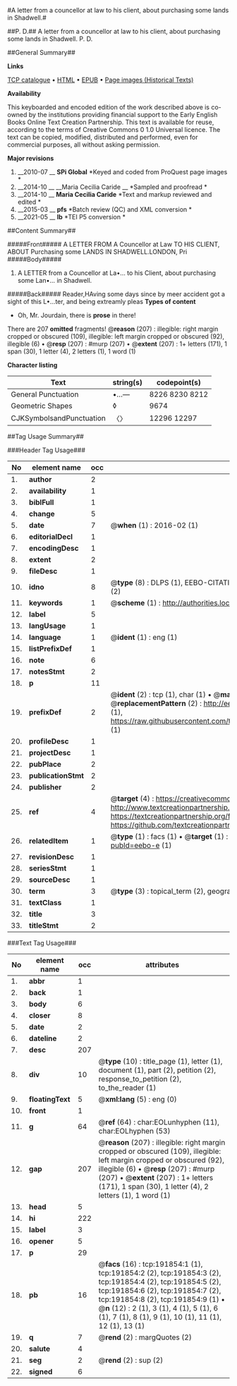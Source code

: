 #A letter from a councellor at law to his client, about purchasing some lands in Shadwell.#

##P. D.##
A letter from a councellor at law to his client, about purchasing some lands in Shadwell.
P. D.

##General Summary##

**Links**

[TCP catalogue](http://www.ota.ox.ac.uk/tcp/)  • 
[HTML](http://tei.it.ox.ac.uk/tcp/Texts-HTML/free/B08/B08884.html)  • 
[EPUB](http://tei.it.ox.ac.uk/tcp/Texts-EPUB/free/B08/B08884.epub) • 
[Page images (Historical Texts)](https://historicaltexts.jisc.ac.uk/eebo-80922465e)

**Availability**

This keyboarded and encoded edition of the work described above is co-owned by the
    institutions providing financial support to the Early English Books Online Text Creation
    Partnership. This text is available for reuse, according to the terms of  Creative Commons 0 1.0 Universal
    licence. The text can be copied, modified, distributed and performed, even for commercial
    purposes, all without asking permission.

**Major revisions**

1. __2010-07 __ __SPi Global__ *Keyed and coded from ProQuest page images *
1. __2014-10 __ __Maria Cecilia Caride __ *Sampled and proofread *
1. __2014-10 __ __Maria Cecilia Caride__ *Text and markup reviewed and edited *
1. __2015-03 __ __pfs__ *Batch review (QC) and XML conversion *
1. __2021-05 __ __lb__ *TEI P5 conversion *

##Content Summary##

#####Front#####
A LETTER FROM A Councellor at Law TO HIS CLIENT, ABOUT Purchasing some LANDS IN SHADWELL.LONDON, Pri
#####Body#####

1. A LETTER from a Councellor at La•… to his Client, about purchasing some Lan•… in Shadwell.

#####Back#####
Reader,HAving some days since by meer accident got a sight of this L•…ter, and being extreamly pleas
**Types of content**

  * Oh, Mr. Jourdain, there is **prose** in there!

There are 207 **omitted** fragments! 
 @__reason__ (207) : illegible: right margin cropped or obscured (109), illegible: left margin cropped or obscured (92), illegible (6)  •  @__resp__ (207) : #murp (207)  •  @__extent__ (207) : 1+ letters (171), 1 span (30), 1 letter (4), 2 letters (1), 1 word (1)

**Character listing**


|Text|string(s)|codepoint(s)|
|---|---|---|
|General Punctuation|•…—|8226 8230 8212|
|Geometric Shapes|◊|9674|
|CJKSymbolsandPunctuation|〈〉|12296 12297|

##Tag Usage Summary##

###Header Tag Usage###

|No|element name|occ|attributes|
|---|---|---|---|
|1.|__author__|2||
|2.|__availability__|1||
|3.|__biblFull__|1||
|4.|__change__|5||
|5.|__date__|7| @__when__ (1) : 2016-02 (1)|
|6.|__editorialDecl__|1||
|7.|__encodingDesc__|1||
|8.|__extent__|2||
|9.|__fileDesc__|1||
|10.|__idno__|8| @__type__ (8) : DLPS (1), EEBO-CITATION (1), VID (1), EEBO-PROQUEST (1), OCLC (2), STC (2)|
|11.|__keywords__|1| @__scheme__ (1) : http://authorities.loc.gov/ (1)|
|12.|__label__|5||
|13.|__langUsage__|1||
|14.|__language__|1| @__ident__ (1) : eng (1)|
|15.|__listPrefixDef__|1||
|16.|__note__|6||
|17.|__notesStmt__|2||
|18.|__p__|11||
|19.|__prefixDef__|2| @__ident__ (2) : tcp (1), char (1)  •  @__matchPattern__ (2) : ([0-9\-]+):([0-9IVX]+) (1), (.+) (1)  •  @__replacementPattern__ (2) : http://eebo.chadwyck.com/downloadtiff?vid=$1&page=$2 (1), https://raw.githubusercontent.com/textcreationpartnership/Texts/master/tcpchars.xml#$1 (1)|
|20.|__profileDesc__|1||
|21.|__projectDesc__|1||
|22.|__pubPlace__|2||
|23.|__publicationStmt__|2||
|24.|__publisher__|2||
|25.|__ref__|4| @__target__ (4) : https://creativecommons.org/publicdomain/zero/1.0/ (1), http://www.textcreationpartnership.org/docs/. (1), https://textcreationpartnership.org/faq/#faq05 (1), https://github.com/textcreationpartnership (1)|
|26.|__relatedItem__|1| @__type__ (1) : facs (1)  •  @__target__ (1) : https://data.historicaltexts.jisc.ac.uk/view?pubId=eebo-e (1)|
|27.|__revisionDesc__|1||
|28.|__seriesStmt__|1||
|29.|__sourceDesc__|1||
|30.|__term__|3| @__type__ (3) : topical_term (2), geographic_name (1)|
|31.|__textClass__|1||
|32.|__title__|3||
|33.|__titleStmt__|2||


###Text Tag Usage###

|No|element name|occ|attributes|
|---|---|---|---|
|1.|__abbr__|1||
|2.|__back__|1||
|3.|__body__|6||
|4.|__closer__|8||
|5.|__date__|2||
|6.|__dateline__|2||
|7.|__desc__|207||
|8.|__div__|10| @__type__ (10) : title_page (1), letter (1), document (1), part (2), petition (2), response_to_petition (2), to_the_reader (1)|
|9.|__floatingText__|5| @__xml:lang__ (5) : eng (0)|
|10.|__front__|1||
|11.|__g__|64| @__ref__ (64) : char:EOLunhyphen (11), char:EOLhyphen (53)|
|12.|__gap__|207| @__reason__ (207) : illegible: right margin cropped or obscured (109), illegible: left margin cropped or obscured (92), illegible (6)  •  @__resp__ (207) : #murp (207)  •  @__extent__ (207) : 1+ letters (171), 1 span (30), 1 letter (4), 2 letters (1), 1 word (1)|
|13.|__head__|5||
|14.|__hi__|222||
|15.|__label__|3||
|16.|__opener__|5||
|17.|__p__|29||
|18.|__pb__|16| @__facs__ (16) : tcp:191854:1 (1), tcp:191854:2 (2), tcp:191854:3 (2), tcp:191854:4 (2), tcp:191854:5 (2), tcp:191854:6 (2), tcp:191854:7 (2), tcp:191854:8 (2), tcp:191854:9 (1)  •  @__n__ (12) : 2 (1), 3 (1), 4 (1), 5 (1), 6 (1), 7 (1), 8 (1), 9 (1), 10 (1), 11 (1), 12 (1), 13 (1)|
|19.|__q__|7| @__rend__ (2) : margQuotes (2)|
|20.|__salute__|4||
|21.|__seg__|2| @__rend__ (2) : sup (2)|
|22.|__signed__|6||
